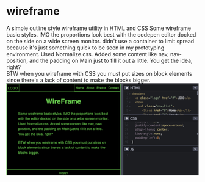# wireframe
A simple outline style wireframe utility in HTML and CSS
Some wireframe basic styles. IMO the proportions look best with the codepen editor docked on the side on a wide screen monitor. didn't use a container to limit spread because it's just something quick to be seen in my prototyping environment. Used Normalize.css. Added some content like nav, nav-position, and the padding on Main just to fill it out a little. You get the idea, right?  
BTW when you wireframe with CSS you must put sizes on block elements since there's a lack of content to make the blocks bigger.  
<img src="images/wireframe.png" width="509" alt="codepen-screenshot" />

